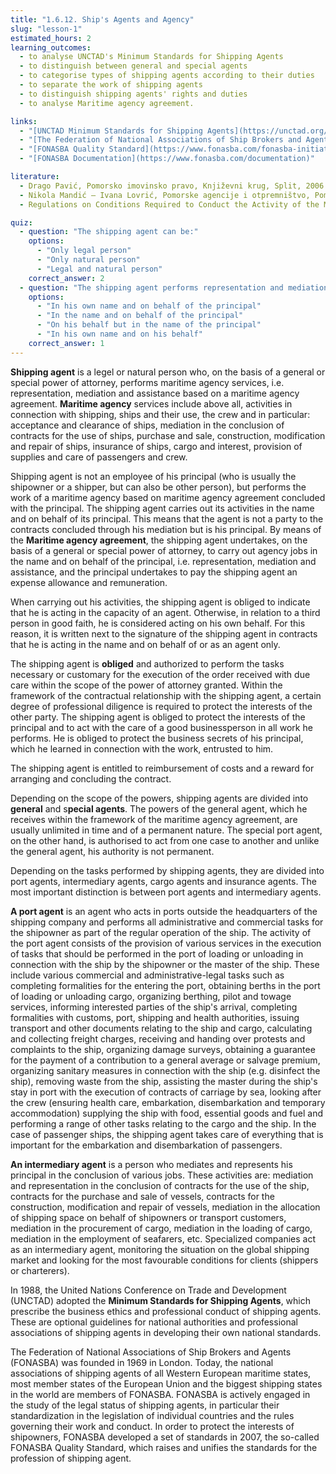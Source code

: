 ```yaml
---
title: "1.6.12. Ship's Agents and Agency"
slug: "lesson-1"
estimated_hours: 2
learning_outcomes:
  - to analyse UNCTAD's Minimum Standards for Shipping Agents
  - to distinguish between general and special agents
  - to categorise types of shipping agents according to their duties
  - to separate the work of shipping agents
  - to distinguish shipping agents' rights and duties
  - to analyse Maritime agency agreement.

links:
  - "[UNCTAD Minimum Standards for Shipping Agents](https://unctad.org/system/files/official-document/unctadstship13_en.pdf)"
  - "[The Federation of National Associations of Ship Brokers and Agents (FONASBA)](https://www.fonasba.com/)"
  - "[FONASBA Quality Standard](https://www.fonasba.com/fonasba-initiatives/fonasba-quality-standard)"
  - "[FONASBA Documentation](https://www.fonasba.com/documentation)"

literature:
  - Drago Pavić, Pomorsko imovinsko pravo, Književni krug, Split, 2006
  - Nikola Mandić – Ivana Lovrić, Pomorske agencije i otpremništvo, Pomorski fakultet, Split, 2019
  - Regulations on Conditions Required to Conduct the Activity of the Maritime Agent and Rights and Duties of the Maritime Agent, Official Gazette, no. 82/07 (Pravilnik o uvjetima za obavljanje djelatnosti pomorskog agenta, te pravima i obvezama pomorskog agenta, Narodne novine, br. 82/07.) – [https://asbac.hr/wp-content/dokumenti/pravilnici/uvjeti_za_obavljanje_djelatnosti.pdf](https://asbac.hr/wp-content/dokumenti/pravilnici/uvjeti_za_obavljanje_djelatnosti.pdf)

quiz:
  - question: "The shipping agent can be:"
    options:
      - "Only legal person"
      - "Only natural person"
      - "Legal and natural person"
    correct_answer: 2
  - question: "The shipping agent performs representation and mediation services in maritime business:"
    options:
      - "In his own name and on behalf of the principal"
      - "In the name and on behalf of the principal"
      - "On his behalf but in the name of the principal"
      - "In his own name and on his behalf"
    correct_answer: 1
---
```


**Shipping agent** is a legel or natural person who, on the basis of a general or special power of attorney, performs maritime agency services, i.e. representation, mediation and assistance based on a maritime agency agreement. **Maritime agency** services include above all, activities in connection with shipping, ships and their use, the crew and in particular: acceptance and clearance of ships, mediation in the conclusion of contracts for the use of ships, purchase and sale, construction, modification and repair of ships, insurance of ships, cargo and interest, provision of supplies and care of passengers and crew.

Shipping agent is not an employee of his principal (who is usually the shipowner or a shipper, but can also be other person), but performs the work of a maritime agency based on maritime agency agreement concluded with the principal. The shipping agent carries out its activities in the name and on behalf of its principal. This means that the agent is not a party to the contracts concluded through his mediation but is his principal.
By means of the **Maritime agency agreement**, the shipping agent undertakes, on the basis of a general or special power of attorney, to carry out agency jobs in the name and on behalf of the principal, i.e. representation, mediation and assistance, and the principal undertakes to pay the shipping agent an expense allowance and remuneration.

When carrying out his activities, the shipping agent is obliged to indicate that he is acting in the capacity of an agent. Otherwise, in relation to a third person in good faith, he is considered acting on his own behalf. For this reason, it is written next to the signature of the shipping agent in contracts that he is acting in the name and on behalf of or as an agent only.

The shipping agent is **obliged** and authorized to perform the tasks necessary or customary for the execution of the order received with due care within the scope of the power of attorney granted. Within the framework of the contractual relationship with the shipping agent, a certain degree of professional diligence is required to protect the interests of the other party. The shipping agent is obliged to protect the interests of the principal and to act with the care of a good businessperson in all work he performs. He is obliged to protect the business secrets of his principal, which he learned in connection with the work, entrusted to him.

The shipping agent is entitled to reimbursement of costs and a reward for arranging and concluding the contract.

Depending on the scope of the powers, shipping agents are divided into **general** and s**pecial agents**. The powers of the general agent, which he receives within the framework of the maritime agency agreement, are usually unlimited in time and of a permanent nature. The special port agent, on the other hand, is authorised to act from one case to another and unlike the general agent, his authority is not permanent.

Depending on the tasks performed by shipping agents, they are divided into port agents, intermediary agents, cargo agents and insurance agents. The most important distinction is between port agents and intermediary agents.

**A port agent** is an agent who acts in ports outside the headquarters of the shipping company and performs all administrative and commercial tasks for the shipowner as part of the regular operation of the ship. The activity of the port agent consists of the provision of various services in the execution of tasks that should be performed in the port of loading or unloading in connection with the ship by the shipowner or the master of the ship. These include various commercial and administrative-legal tasks such as completing formalities for the entering the port, obtaining berths in the port of loading or unloading cargo, organizing berthing, pilot and towage services, informing interested parties of the ship's arrival, completing formalities with customs, port, shipping and health authorities, issuing transport and other documents relating to the ship and cargo, calculating and collecting freight charges, receiving and handing over protests and complaints to the ship, organizing damage surveys, obtaining a guarantee for the payment of a contribution to a general average or salvage premium, organizing sanitary measures in connection with the ship (e.g. disinfect the ship), removing waste from the ship, assisting the master during the ship's stay in port with the execution of contracts of carriage by sea, looking after the crew (ensuring health care, embarkation, disembarkation and temporary accommodation) supplying the ship with food, essential goods and fuel and performing a range of other tasks relating to the cargo and the ship. In the case of passenger ships, the shipping agent takes care of everything that is important for the embarkation and disembarkation of passengers.

**An intermediary agent** is a person who mediates and represents his principal in the conclusion of various jobs. These activities are: mediation and representation in the conclusion of contracts for the use of the ship, contracts for the purchase and sale of vessels, contracts for the construction, modification and repair of vessels, mediation in the allocation of shipping space on behalf of shipowners or transport customers, mediation in the procurement of cargo, mediation in the loading of cargo, mediation in the employment of seafarers, etc. Specialized companies act as an intermediary agent, monitoring the situation on the global shipping market and looking for the most favourable conditions for clients (shippers or charterers).

In 1988, the United Nations Conference on Trade and Development (UNCTAD) adopted the **Minimum Standards for Shipping Agents**, which prescribe the business ethics and professional conduct of shipping agents. These are optional guidelines for national authorities and professional associations of shipping agents in developing their own national standards.

The Federation of National Associations of Ship Brokers and Agents (FONASBA) was founded in 1969 in London. Today, the national associations of shipping agents of all Western European maritime states, most member states of the European Union and the biggest shipping states in the world are members of FONASBA. FONASBA is actively engaged in the study of the legal status of shipping agents, in particular their standardization in the legislation of individual countries and the rules governing their work and conduct. In order to protect the interests of shipowners, FONASBA developed a set of standards in 2007, the so-called FONASBA Quality Standard, which raises and unifies the standards for the profession of shipping agent.

